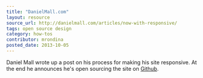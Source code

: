 ```yaml
---
title: "DanielMall.com"
layout: resource
source_url: http://danielmall.com/articles/now-with-responsive/
tags: open source design
category: how-tos
contributor: mrondina
posted_date: 2013-10-05
---
```


Daniel Mall wrote up a post on his process for making his site responsive.  At the end he announces he's open sourcing the site on [Github](https://github.com/danielmall/danielmallcom).
